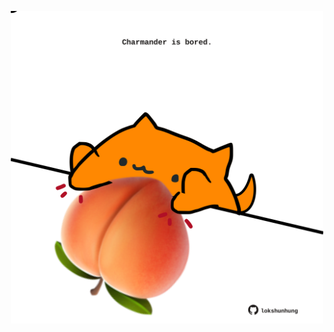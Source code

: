 <!-- built at 09/03/2021, 12:01:45 UTC -->
<p align="center">
  <img width="500" height="500" src="./ReadmeImage.svg">
</p>
